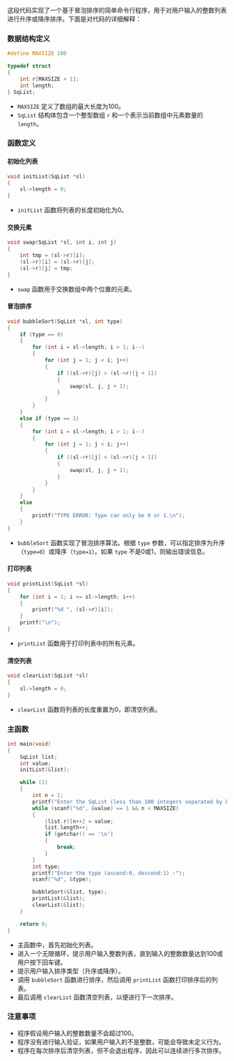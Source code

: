 这段代码实现了一个基于冒泡排序的简单命令行程序，用于对用户输入的整数列表进行升序或降序排序。下面是对代码的详细解释：

### 数据结构定义

```c
#define MAXSIZE 100

typedef struct
{
    int r[MAXSIZE + 1];
    int length;
} SqList;
```

- `MAXSIZE` 定义了数组的最大长度为100。
- `SqList` 结构体包含一个整型数组 `r` 和一个表示当前数组中元素数量的 `length`。

### 函数定义

#### 初始化列表

```c
void initList(SqList *sl)
{
    sl->length = 0;
}
```

- `initList` 函数将列表的长度初始化为0。

#### 交换元素

```c
void swap(SqList *sl, int i, int j)
{
    int tmp = (sl->r)[i];
    (sl->r)[i] = (sl->r)[j];
    (sl->r)[j] = tmp;
}
```

- `swap` 函数用于交换数组中两个位置的元素。

#### 冒泡排序

```c
void bubbleSort(SqList *sl, int type)
{
    if (type == 0)
    {
        for (int i = sl->length; i > 1; i--)
        {
            for (int j = 1; j < i; j++)
            {
                if ((sl->r)[j] > (sl->r)[j + 1])
                {
                    swap(sl, j, j + 1);
                }
            }
        }
    }
    else if (type == 1)
    {
        for (int i = sl->length; i > 1; i--)
        {
            for (int j = 1; j < i; j++)
            {
                if ((sl->r)[j] < (sl->r)[j + 1])
                {
                    swap(sl, j, j + 1);
                }
            }
        }
    }
    else
    {
        printf("TYPE ERROR: Type can only be 0 or 1.\n");
    }
}
```

- `bubbleSort` 函数实现了冒泡排序算法。根据 `type` 参数，可以指定排序为升序（`type=0`）或降序（`type=1`）。如果 `type` 不是0或1，则输出错误信息。

#### 打印列表

```c
void printList(SqList *sl)
{
    for (int i = 1; i <= sl->length; i++)
    {
        printf("%d ", (sl->r)[i]);
    }
    printf("\n");
}
```

- `printList` 函数用于打印列表中的所有元素。

#### 清空列表

```c
void clearList(SqList *sl)
{
    sl->length = 0;
}
```

- `clearList` 函数将列表的长度重置为0，即清空列表。

### 主函数

```c
int main(void)
{
    SqList list;
    int value;
    initList(&list);

    while (1)
    {
        int n = 1;
        printf("Enter the SqList (less than 100 integers separated by blank) : ");
        while (scanf("%d", &value) == 1 && n < MAXSIZE)
        {
            (list.r)[n++] = value;
            list.length++;
            if (getchar() == '\n')
            {
                break;
            }
        }
        int type;
        printf("Enter the type (ascend:0, descend:1) :");
        scanf("%d", &type);

        bubbleSort(&list, type);
        printList(&list);
        clearList(&list);
    }

    return 0;
}
```

- 主函数中，首先初始化列表。
- 进入一个无限循环，提示用户输入整数列表，直到输入的整数数量达到100或用户按下回车键。
- 提示用户输入排序类型（升序或降序）。
- 调用 `bubbleSort` 函数进行排序，然后调用 `printList` 函数打印排序后的列表。
- 最后调用 `clearList` 函数清空列表，以便进行下一次排序。

### 注意事项

- 程序假设用户输入的整数数量不会超过100。
- 程序没有进行输入验证，如果用户输入的不是整数，可能会导致未定义行为。
- 程序在每次排序后清空列表，但不会退出程序，因此可以连续进行多次排序。
